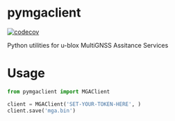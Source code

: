 # pymgaclient
[![codecov](https://codecov.io/gh/key/pymgaclient/branch/master/graph/badge.svg)](https://codecov.io/gh/key/pymgaclient)

Python utilities for u-blox MultiGNSS Assitance Services


# Usage

```python
from pymgaclient import MGAClient

client = MGAClient('SET-YOUR-TOKEN-HERE', )
client.save('mga.bin')
```

